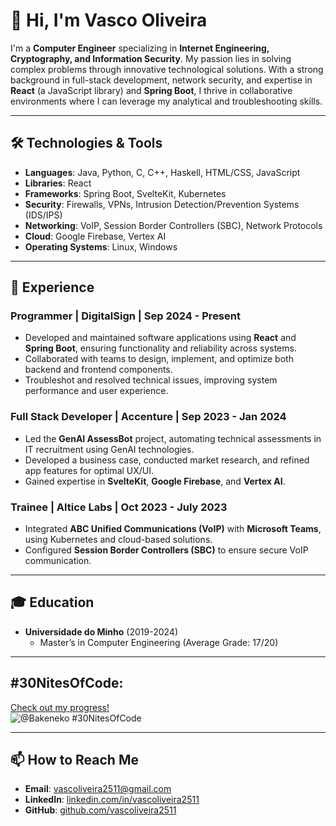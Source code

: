 # 👋 Hi, I'm Vasco Oliveira

I'm a **Computer Engineer** specializing in **Internet Engineering, Cryptography, and Information Security**. My passion lies in solving complex problems through innovative technological solutions. With a strong background in full-stack development, network security, and expertise in **React** (a JavaScript library) and **Spring Boot**, I thrive in collaborative environments where I can leverage my analytical and troubleshooting skills.

---

## 🛠️ Technologies & Tools

- **Languages**: Java, Python, C, C++, Haskell, HTML/CSS, JavaScript
- **Libraries**: React
- **Frameworks**: Spring Boot, SvelteKit, Kubernetes
- **Security**: Firewalls, VPNs, Intrusion Detection/Prevention Systems (IDS/IPS)
- **Networking**: VoIP, Session Border Controllers (SBC), Network Protocols
- **Cloud**: Google Firebase, Vertex AI
- **Operating Systems**: Linux, Windows

---

## 💼 Experience

### Programmer | DigitalSign | Sep 2024 - Present
- Developed and maintained software applications using **React** and **Spring Boot**, ensuring functionality and reliability across systems.
- Collaborated with teams to design, implement, and optimize both backend and frontend components.
- Troubleshot and resolved technical issues, improving system performance and user experience.

### Full Stack Developer | Accenture | Sep 2023 - Jan 2024
- Led the **GenAI AssessBot** project, automating technical assessments in IT recruitment using GenAI technologies.
- Developed a business case, conducted market research, and refined app features for optimal UX/UI.
- Gained expertise in **SvelteKit**, **Google Firebase**, and **Vertex AI**.

### Trainee | Altice Labs | Oct 2023 - July 2023
- Integrated **ABC Unified Communications (VoIP)** with **Microsoft Teams**, using Kubernetes and cloud-based solutions.
- Configured **Session Border Controllers (SBC)** to ensure secure VoIP communication.

---

## 🎓 Education

- **Universidade do Minho** (2019-2024)
  - Master’s in Computer Engineering (Average Grade: 17/20)

---

## #30NitesOfCode:
  [Check out my progress!](https://www.codedex.io/@Bakeneko/30-nites-of-code)  
  ![@Bakeneko #30NitesOfCode](https://www.codedex.io/api/petStatus?user=Bakeneko)

---

## 📫 How to Reach Me

- **Email**: vascoliveira2511@gmail.com
- **LinkedIn**: [linkedin.com/in/vascoliveira2511](http://www.linkedin.com/in/vascoliveira2511)
- **GitHub**: [github.com/vascoliveira2511](https://github.com/vascoliveira2511)
